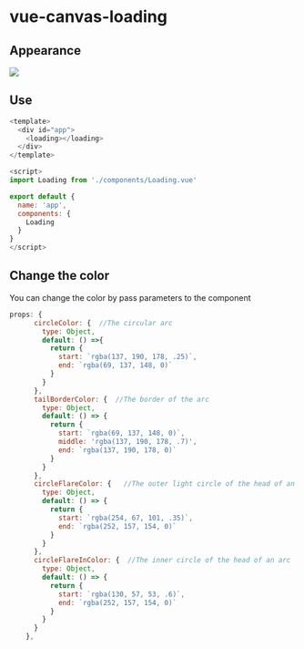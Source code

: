 # vue-canvas-loading
## Appearance

![](http://129.204.88.180/wp-content/uploads/2019/04/loading.gif)

## Use
```javascript
<template>
  <div id="app">
    <loading></loading>
  </div>
</template>

<script>
import Loading from './components/Loading.vue'

export default {
  name: 'app',
  components: {
    Loading
  }
}
</script>
```
## Change the color
You can change the color by pass parameters to the component

```javascript
props: {
      circleColor: {  //The circular arc
        type: Object,
        default: () =>{
          return {
            start: `rgba(137, 190, 178, .25)`,
            end: `rgba(69, 137, 148, 0)`
          }
        }
      },
      tailBorderColor: {  //The border of the arc
        type: Object,
        default: () => {
          return {
            start: `rgba(69, 137, 148, 0)`,
            middle: 'rgba(137, 190, 178, .7)',
            end: `rgba(137, 190, 178, 0)`
          }
        }
      },
      circleFlareColor: {   //The outer light circle of the head of an arc
        type: Object,
        default: () => {
          return {
            start: `rgba(254, 67, 101, .35)`,
            end: `rgba(252, 157, 154, 0)`
          }
        }
      },
      circleFlareInColor: {  //The inner circle of the head of an arc
        type: Object,
        default: () => {
          return {
            start: `rgba(130, 57, 53, .6)`,
            end: `rgba(252, 157, 154, 0)`
          }
        }
      }
    },
```
